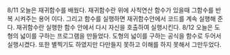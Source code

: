 8/11
오늘은 재귀함수를 배웠다.
재귀함수란 위에 사칙연산 함수가 있을때 그함수를 반복 시켜주는 용어 이다.
그리고 함수를 실행하면 재귀함수안에서 코드를 계속 실행해 준다.
재귀함수란 실행한 함수 안에서 다시 자신을 호출하여 실행시킨다.
8/12
오늘은 도형의 넓이를 구하는 프로그램을 만들었다.
도형의 넓이를 구하는 공식을 함수로 두어서 실행시켰다.
또한 별찍기도 하였지만 다만들지 못하고 이해를 하지 못해서 그만두었다.
